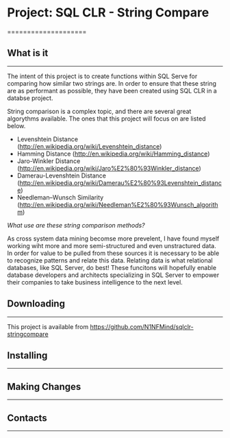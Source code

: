 # Project: SQL CLR - String Compare
====================

## What is it
--------------------
The intent of this project is to create functions within SQL Serve for comparing how similar two strings are. In order to ensure that these string are as performant as possible, they have been created using SQL CLR in a databse project.

String comparison is a complex topic, and there are several great algorythms available. The ones that this project will focus on are listed below.

- Levenshtein Distance (http://en.wikipedia.org/wiki/Levenshtein_distance)
- Hamming Distance (http://en.wikipedia.org/wiki/Hamming_distance)
- Jaro-Winkler Distance (http://en.wikipedia.org/wiki/Jaro%E2%80%93Winkler_distance)
- Damerau-Levenshtein Distance (http://en.wikipedia.org/wiki/Damerau%E2%80%93Levenshtein_distance)
- Needleman–Wunsch Similarity (http://en.wikipedia.org/wiki/Needleman%E2%80%93Wunsch_algorithm)

_What use are these string comparison methods?_

As cross system data mining becomse more prevelent, I have found myself working wiht more and more semi-structured and even unstractured data. In order for value to be pulled from these sources it is necessary to be able to recognize patterns and relate this data. Relating data is what relational databases, like SQL Server, do best! These funcitons will hopefully enable database developers and architects specializing in SQL Server to empower their companies to take business intelligence to the next level.

## Downloading
--------------------
This project is available from https://github.com/N1NFMind/sqlclr-stringcompare

## Installing
--------------------

## Making Changes
--------------------

## Contacts
--------------------
